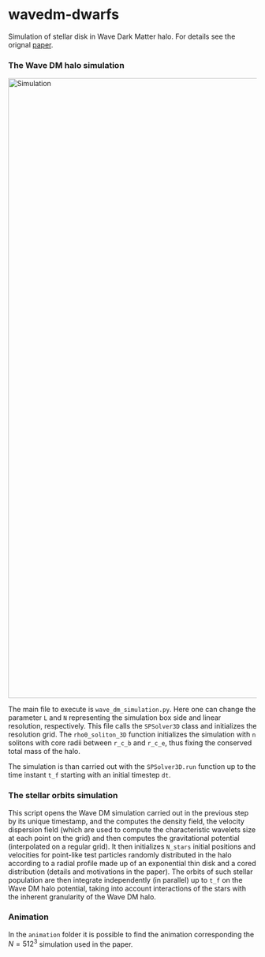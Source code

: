# wavedm-dwarfs
Simulation of stellar disk in Wave Dark Matter halo. For details see the orignal [paper](https://arxiv.org/abs/2308.14664).



### The Wave DM halo simulation
<img width="1255" alt="Simulation" src="https://github.com/rdellamonica/wavedm-dwarfs/assets/53187090/f8e6829d-538a-4631-9cfe-44d0a4830a18">

The main file to execute is `wave_dm_simulation.py`. Here one can change the parameter `L` and `N` representing the simulation box side and linear resolution, respectively. This file calls the `SPSolver3D` class and initializes the resolution grid. The `rho0_soliton_3D` function initializes the simulation with `n` solitons with core radii between `r_c_b` and `r_c_e`, thus fixing the conserved total mass of the halo. 

The simulation is than carried out with the `SPSolver3D.run` function up to the time instant `t_f` starting with an initial timestep `dt`.

### The stellar orbits simulation

This script opens the Wave DM simulation carried out in the previous step by its unique timestamp, and the computes the density field, the velocity dispersion field (which are used to compute the characteristic wavelets size at each point on the grid) and then computes the gravitational potential (interpolated on a regular grid). It then initializes `N_stars` initial positions and velocities for point-like test particles randomly distributed in the halo according to a radial profile made up of an exponential thin disk and a cored distribution (details and motivations in the paper). The orbits of such stellar population are then integrate independently (in parallel) up to `t_f` on the Wave DM halo potential, taking into account interactions of the stars with the inherent granularity of the Wave DM halo.

### Animation

In the `animation` folder it is possible to find the animation corresponding the $N=512^3$ simulation used in the paper.
